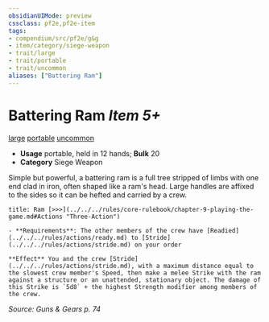 ```yaml
---
obsidianUIMode: preview
cssclass: pf2e,pf2e-item
tags:
- compendium/src/pf2e/g&g
- item/category/siege-weapon
- trait/large
- trait/portable
- trait/uncommon
aliases: ["Battering Ram"]
---
```

# Battering Ram *Item 5+*  
[large](../../../Rules/traits/large-b1.md)  [portable](../../../Rules/traits/portable-g-g.md)  [uncommon](../../../Rules/traits/uncommon.md)  

- **Usage** portable, held in 12 hands; **Bulk** 20
- **Category** Siege Weapon

Simple but powerful, a battering ram is a full tree stripped of limbs with one end clad in iron, often shaped like a ram's head. Large handles are affixed to the sides so it can be hefted and carried by a crew.

```ad-embed-ability
title: Ram [>>>](../../../rules/core-rulebook/chapter-9-playing-the-game.md#Actions "Three-Action")

- **Requirements**: The other members of the crew have [Readied](../../../rules/actions/ready.md) to [Stride](../../../rules/actions/stride.md) on your order

**Effect** You and the crew [Stride](../../../rules/actions/stride.md), with a maximum distance equal to the slowest crew member's Speed, then make a melee Strike with the ram against a structure or an unattended, stationary object. The damage of this Strike is `5d8` + the highest Strength modifier among members of the crew.
```

*Source: Guns & Gears p. 74*
